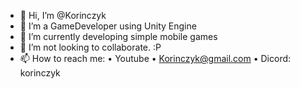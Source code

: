 - 👋 Hi, I’m @Korinczyk
- 👀 I’m a GameDeveloper using Unity Engine
- 🌱 I’m currently developing simple mobile games
- 💞️ I’m not looking to collaborate. :P
- 📫 How to reach me:
• Youtube
• Korinczyk@gmail.com
• Dicord: korinczyk

<!---
Korinczyk/Korinczyk is a ✨ special ✨ repository because its `README.md` (this file) appears on your GitHub profile.
You can click the Preview link to take a look at your changes.
--->
